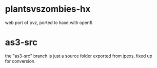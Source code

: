 # plantsvszombies-hx
web port of pvz, ported to haxe with openfl.

# as3-src
the "as3-src" branch is just a source folder exported from jpexs, fixed up for conversion.
